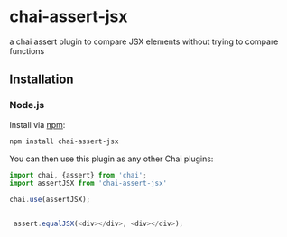 # chai-assert-jsx
a chai assert plugin to compare JSX elements without trying to compare functions

## Installation

### Node.js

Install via [npm](http://npmjs.org):

```bash
npm install chai-assert-jsx
```

You can then use this plugin as any other Chai plugins:

```js
import chai, {assert} from 'chai';
import assertJSX from 'chai-assert-jsx'

chai.use(assertJSX);


 assert.equalJSX(<div></div>, <div></div>);

```
